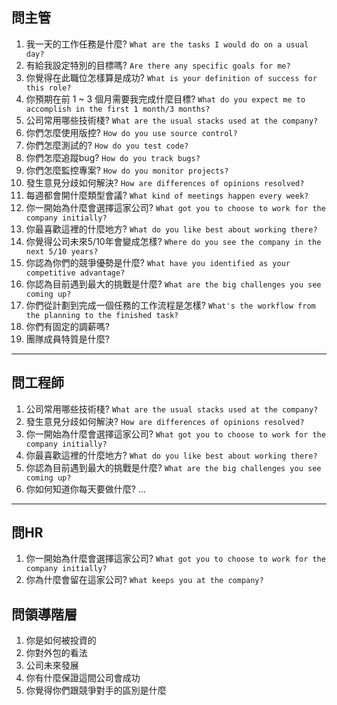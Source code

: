 

## 問主管
1. 我一天的工作任務是什麼? `What are the tasks I would do on a usual day?`
2. 有給我設定特別的目標嗎? `Are there any specific goals for me?`
3. 你覺得在此職位怎樣算是成功? `What is your definition of success for this role?`
4. 你預期在前 1 ~ 3 個月需要我完成什麼目標? `What do you expect me to accomplish in the first 1 month/3 months?`
5. 公司常用哪些技術棧? `What are the usual stacks used at the company?`
6. 你們怎麼使用版控? `How do you use source control?`
7. 你們怎麼測試的? `How do you test code?`
8. 你們怎麼追蹤bug? `How do you track bugs?`
9. 你們怎麼監控專案? `How do you monitor projects?`
10. 發生意見分歧如何解決? `How are differences of opinions resolved?`
11. 每週都會開什麼類型會議? `What kind of meetings happen every week?`
12. 你一開始為什麼會選擇這家公司? `What got you to choose to work for the company initially?`
13. 你最喜歡這裡的什麼地方? `What do you like best about working there?`
14. 你覺得公司未來5/10年會變成怎樣? `Where do you see the company in the next 5/10 years? `
15. 你認為你們的競爭優勢是什麼? `What have you identified as your competitive advantage?`
16. 你認為目前遇到最大的挑戰是什麼? `What are the big challenges you see coming up?`
17. 你們從計劃到完成一個任務的工作流程是怎樣? `What's the workflow from the planning to the finished task?`
18. 你們有固定的調薪嗎?
19. 團隊成員特質是什麼?
---
## 問工程師
1. 公司常用哪些技術棧? `What are the usual stacks used at the company?`
2. 發生意見分歧如何解決? `How are differences of opinions resolved?`
3. 你一開始為什麼會選擇這家公司? `What got you to choose to work for the company initially?`
2. 你最喜歡這裡的什麼地方? `What do you like best about working there?`
5. 你認為目前遇到最大的挑戰是什麼? `What are the big challenges you see coming up?`
4. 你如何知道你每天要做什麼?
...

---
## 問HR
1. 你一開始為什麼會選擇這家公司? `What got you to choose to work for the company initially?`
2. 你為什麼會留在這家公司? `What keeps you at the company?`


## 問領導階層
1. 你是如何被投資的
2. 你對外包的看法
3. 公司未來發展
4. 你有什麼保證這間公司會成功
5. 你覺得你們跟競爭對手的區別是什麼